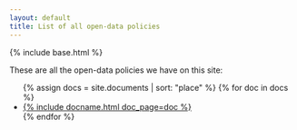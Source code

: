```yaml
---
layout: default
title: List of all open-data policies
---
```


{% include base.html %}

These are all the open-data policies we have on this site:

<ul>
{% assign docs = site.documents | sort: "place" %}
{% for doc in docs %}
  <li>
    <a href="{{ doc.url }}">{% include docname.html doc_page=doc %}</a>
  </li>
{% endfor %}
</ul>
